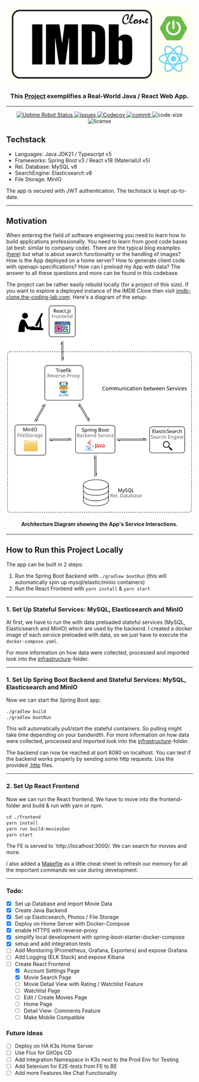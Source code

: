 
<p align="center">
  <a href="https://imdb-clone.the-coding-lab.com/" target="_blank">
    <img alt="imdb-clone-logo" width="500" src="docs/imdb-clone-logo.jpg" />
  </a>

  <h3 align="center">This <a href="https://imdb-clone.the-coding-lab.com/" target="_blank">Project</a>  exemplifies a Real-World Java / React Web App.</h3>
</p>

---

<p align="center">

  <a href="https://stats.uptimerobot.com/5KMN7t0E5M">
    <img alt="Uptime Robot Status" src="https://img.shields.io/uptimerobot/status/m794347971-509793e3b2e4d89beb04d2fb" />
  </a>
  <a href="https://github.com/NiklasTiede/IMDb-Clone/issues">
    <img alt="issues" src="https://img.shields.io/github/issues-raw/niklastiede/imdb-clone" />
  </a>
  <a href="https://codecov.io/gh/NiklasTiede/imdb-clone" >
    <img alt="Codecov" src="https://codecov.io/gh/NiklasTiede/imdb-clone/graph/badge.svg?token=Y6Xrrlz0Vv"/>
  </a>
  <a href="https://github.com/NiklasTiede/IMDb-Clone/commits/master">
    <img alt="commit" src="https://img.shields.io/github/last-commit/NiklasTiede/IMDb-Clone">
  </a>
  <a>
    <img alt="code-size" src="https://img.shields.io/github/languages/code-size/niklastiede/imdb-clone" />
  </a>
  <a>
    <img alt="license" src="https://img.shields.io/github/license/niklastiede/imdb-clone" />
  </a>
</p>

## Techstack
- Languages: Java JDK21 / Typescript v5
- Frameworks: Spring Boot v3 / React v18 (MaterialUI v5)
- Rel. Database: MySQL v8
- SearchEngine: Elasticsearch v8
- File Storage: MinIO

The app is secured with JWT authentication. The techstack is kept up-to-date. 

---

## Motivation

When entering the field of software engineering you need to learn how to build applications professionally.
You need to learn from good code bases (at best: similar to company code). There are the typical blog examples 
([here](https://github.com/gothinkster/realworld)) but what is about search functionality or the handling 
of images? How is the App deployed on a home server? How to generate client code with openapi-specifications?
How can I preload my App with data? The answer to all these questions and more can be found in this codebase.

The project can be rather easily rebuild locally (for a project of this size). If you want to explore a deployed 
instance of the IMDB Clone then visit [imdb-clone.the-coding-lab.com](https://imdb-clone.the-coding-lab.com/). 
Here's a diagram of the setup:

<p align="center">
  <img  alt="architecture-diagram" width="500" src="docs/imdb-clone-flow-schema.svg" />

<h4 align="center">Architecture Diagram showing the App's Service Interactions.</h4>
</p>

---

## How to Run this Project Locally

The app can be built in 2 steps:

1. Run the Spring Boot Backend with `./gradlew bootRun` (this will automatically spin up mysql/elastic/minio containers)
2. Run the React Frontend with `yarn install` & `yarn start`

---

### 1. Set Up Stateful Services: MySQL, Elasticsearch and MinIO

At first, we have to run the with data preloaded stateful services (MySQL, Elasticsearch and 
MinIO) which are used by the backend. I created a docker image of each service preloaded with 
data, so we just have to execute the `docker-compose.yaml`.

For more information on how data were collected, processed and imported look into 
the [infrastructure](./infrastructure/README.md)-folder.

--- 

### 1. Set Up Spring Boot Backend and Stateful Services: MySQL, Elasticsearch and MinIO

Now we can start the Spring Boot app:

```shell
./gradlew build
./gradlew bootRun
```

This will automatically pull/start the stateful containers. So pulling might take time depending 
on your bandwidth. For more information on how data were collected, processed and imported look into
the [infrastructure](./infrastructure/README.md)-folder.

The backend can now be reached at port 8080 on localhost. You can test if the backend works properly by 
sending some http requests. Use the provided [.http](./src/main/resources/api-calls) files.

---

### 2. Set Up React Frontend

Now we can run the React frontend. We have to move into the frontend-folder and build & run with yarn or npm. 

```shell
cd ./frontend
yarn install
yarn run build:moviesGen
yarn start
```

The FE is served to `http://localhost:3000/. We can search for movies and more.

I also added a [Makefile](Makefile) as a little cheat sheet to refresh our memory for all the important commands 
we use during development.

---

### Todo:

- [x] Set up Database and import Movie Data
- [x] Create Java Backend
- [x] Set up Elasticsearch, Photos / File Storage
- [x] Deploy on Home Server with Docker-Compose
- [x] enable HTTPS with reverse-proxy
- [x] simplify local development with spring-boot-starter-docker-compose
- [x] setup and add integration tests
- [ ] Add Monitoring (Prometheus, Grafana, Exporters) and expose Grafana
- [ ] Add Logging (ELK Stack) and expose Kibana
- [ ] Create React Frontend
  - [x] Account Settings Page
  - [x] Movie Search Page
  - [ ] Movie Detail View with Rating / Watchlist Feature
  - [ ] Watchlist Page
  - [ ] Edit / Create Movies Page
  - [ ] Home Page
  - [ ] Detail View: Comments Feature
  - [ ] Make Mobile Compatible

### Future Ideas
- [ ] Deploy on HA K3s Home Server
- [ ] Use Flux for GitOps CD
- [ ] Add Integration Namespace in K3s next to the Prod Env for Testing
- [ ] Add Selenium for E2E-tests from FE to BE
- [ ] Add more Features like Chat Functionality
